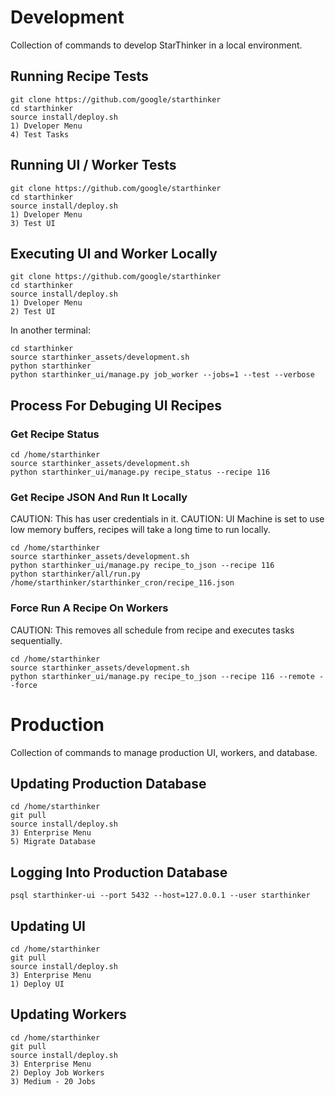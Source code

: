# Development

Collection of commands to develop StarThinker in a local environment.

## Running Recipe Tests

```
git clone https://github.com/google/starthinker
cd starthinker
source install/deploy.sh
1) Dveloper Menu
4) Test Tasks
```

## Running UI / Worker Tests

```
git clone https://github.com/google/starthinker
cd starthinker
source install/deploy.sh
1) Dveloper Menu
3) Test UI
```

## Executing UI and Worker Locally

```
git clone https://github.com/google/starthinker
cd starthinker
source install/deploy.sh
1) Dveloper Menu
2) Test UI
```

In another terminal:

```
cd starthinker
source starthinker_assets/development.sh
python starthinker
python starthinker_ui/manage.py job_worker --jobs=1 --test --verbose
```

## Process For Debuging UI Recipes

### Get Recipe Status

```
cd /home/starthinker
source starthinker_assets/development.sh
python starthinker_ui/manage.py recipe_status --recipe 116
```

### Get Recipe JSON And Run It Locally

CAUTION: This has user credentials in it.
CAUTION: UI Machine is set to use low memory buffers, recipes will take a long time to run locally.

```
cd /home/starthinker
source starthinker_assets/development.sh
python starthinker_ui/manage.py recipe_to_json --recipe 116
python starthinker/all/run.py /home/starthinker/starthinker_cron/recipe_116.json
```

### Force Run A Recipe On Workers

CAUTION: This removes all schedule from recipe and executes tasks sequentially.

```
cd /home/starthinker
source starthinker_assets/development.sh
python starthinker_ui/manage.py recipe_to_json --recipe 116 --remote --force
```

# Production

Collection of commands to manage production UI, workers, and database.

## Updating Production Database

```
cd /home/starthinker
git pull
source install/deploy.sh
3) Enterprise Menu
5) Migrate Database
```

## Logging Into Production Database

```
psql starthinker-ui --port 5432 --host=127.0.0.1 --user starthinker
```

## Updating UI

```
cd /home/starthinker
git pull
source install/deploy.sh
3) Enterprise Menu
1) Deploy UI
```

## Updating Workers

```
cd /home/starthinker
git pull
source install/deploy.sh
3) Enterprise Menu
2) Deploy Job Workers
3) Medium - 20 Jobs
```
